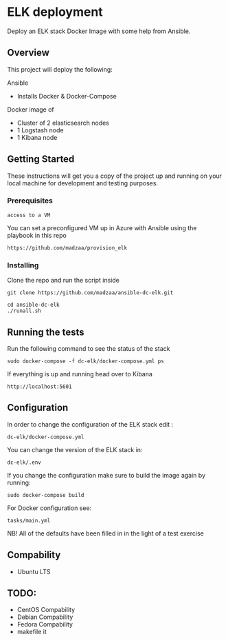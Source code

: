 # ELK deployment

Deploy an ELK stack Docker Image with some help from Ansible.
## Overview

This project will deploy the following:

Ansible

* Installs Docker & Docker-Compose

Docker image of
  
* Cluster of 2 elasticsearch nodes
* 1 Logstash node
* 1 Kibana node

## Getting Started

These instructions will get you a copy of the project up and running on your local machine for development and testing purposes. 

### Prerequisites

```
access to a VM
```

You can set a preconfigured VM up in Azure with Ansible using the playbook in this repo 

```
https://github.com/madzaa/provision_elk
```

### Installing

Clone the repo and run the script inside

```
git clone https://github.com/madzaa/ansible-dc-elk.git
```

```
cd ansible-dc-elk
./runall.sh
```

## Running the tests

Run the following command to see the status of the stack

```
sudo docker-compose -f dc-elk/docker-compose.yml ps
```

If everything is up and running head over to Kibana

```
http://localhost:5601
```

## Configuration

In order to change the configuration of the ELK stack edit :

```
dc-elk/docker-compose.yml
```
You can change the version of the ELK stack in:

```
dc-elk/.env
```

If you change the configuration make sure to build the image again by running:

```
sudo docker-compose build
```

For Docker configuration see:
```
tasks/main.yml
```

NB! All of the defaults have been filled in in the light of a test exercise

## Compability

* Ubuntu LTS

## TODO:

* CentOS Compability
* Debian Compability
* Fedora Compability
* makefile it
